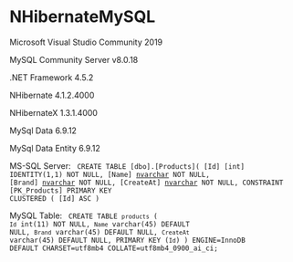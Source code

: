 # NHibernateMySQL

Microsoft Visual Studio Community 2019
<p>MySQL Community Server v8.0.18</p>
<p>.NET Framework 4.5.2</p>
<p>NHibernate 4.1.2.4000</p>
<p>NHibernateX 1.3.1.4000</p>
<p>MySql Data 6.9.12</p>
<p>MySql Data Entity 6.9.12</p>



MS-SQL Server:
<code>
CREATE TABLE [dbo].[Products](
	[Id] [int] IDENTITY(1,1) NOT NULL,
	[Name] [nvarchar](250) NOT NULL,
	[Brand] [nvarchar](max) NOT NULL,
	[CreateAt] [nvarchar](max) NOT NULL,
 CONSTRAINT [PK_Products] PRIMARY KEY CLUSTERED 
(
	[Id] ASC
)
</code>


MySQL Table:
<code>
CREATE TABLE `products` (
  `Id` int(11) NOT NULL,
  `Name` varchar(45) DEFAULT NULL,
  `Brand` varchar(45) DEFAULT NULL,
  `CreateAt` varchar(45) DEFAULT NULL,
  PRIMARY KEY (`Id`)
) ENGINE=InnoDB DEFAULT CHARSET=utf8mb4 COLLATE=utf8mb4_0900_ai_ci;
</code>
